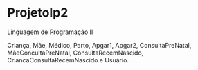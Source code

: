 # Projetolp2
Linguagem de Programação II

Criança, 
Mãe, 
Médico, 
Parto, 
Apgar1, 
Apgar2, 
ConsultaPreNatal, 
MãeConcultaPreNatal, 
ConsultaRecemNascido, 
CriancaConsultaRecemNascido e 
Usuário. 
